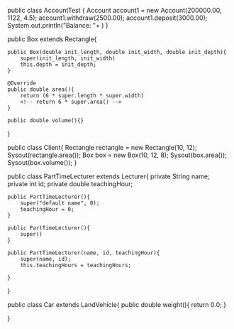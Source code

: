 public class AccountTest {
    Account account1 = new Account(200000.00, 1122, 4.5);
    account1.withdraw(2500.00);
    account1.deposit(3000.00);
    System.out.println("Balance: "+ )
}

<!-- Rectangle -->
public Box extends Rectangle{

    public Box(double init_length, double init_width, double init_depth){
        super(init_length, init_width)
        this.depth = init_depth;
    }

    @Override
    public double area(){
        return (6 * super.length * super.width)
        <!-- return 6 * super.area() -->
    }

    public double volume(){}
}

<!-- Client -->

public class Client{
    Rectangle rectangle = new Rectangle(10, 12);
    Sysout(rectangle.area());
    Box box = new Box(10, 12, 8);
    Sysout(box.area());
    Sysout(box.volume());
}

<!-- PartTimeLecturer -->

public class PartTimeLecturer extends Lecturer{
    private String name;
    private int id;
    private double teachingHour;

    public PartTimeLecturer(){
        super("default name", 0);
        teachingHour = 0;
    }

    public PartTimeLecturer(){
        super()
    }

    public PartTimeLecturer(name, id, teachingHour){
        super(name, id);
        this.teachingHours = teachingHours;

    }
}

<!-- Cars -->

public class Car extends LandVehicle{
    public double weight(){
        return 0.0;
    }
    
}